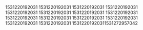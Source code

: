 1531220192031
1531220192031
1531220192031
1531220192031
1531220192031
1531220192031
1531220192031
1531220192031
1531220192031
1531220192031
1531220192031
1531220192031
1531220192031
1531220192031
15312201920311531272957042